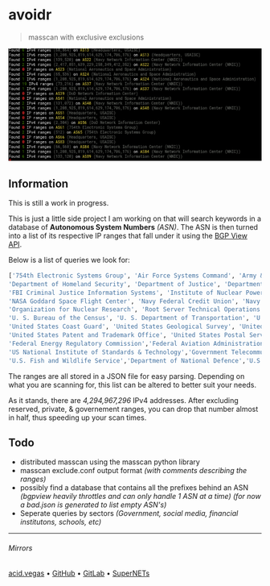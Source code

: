 # avoidr
> masscan with exclusive exclusions

![](.screens/preview.png)

## Information
This is still a work in progress.

This is just a little side project I am working on that will search keywords in a database of **Autonomous System Numbers** *(ASN)*. The ASN is then turned into a list of its respective IP ranges that fall under it using the [BGP View API](https://bgpview.docs.apiary.io/).

Below is a list of queries we look for:

```python
['754th Electronic Systems Group', 'Air Force Systems Command', 'Army & Navy Building', 'Central Intelligence Agency', 'Defense Advanced Research Projects Agency',
'Department of Homeland Security', 'Department of Justice', 'Department of Transportation', 'DoD Network Information Center', 'Dod Joint Spectrum Center',
'FBI Criminal Justice Information Systems', 'Institute of Nuclear Power Operations, Inc', 'Merit Network Inc', 'NASA Ames Research Center', 'NASA Deep Space Network (DSN)',
'NASA Goddard Space Flight Center', 'Navy Federal Credit Union', 'Navy Network Information Center', 'Nuclear Science and Technology Organisation',
'Organization for Nuclear Research', 'Root Server Technical Operations', 'Securities & Exchange Commission', 'Securities And Exchange Commission', 'U. S. Air Force',
'U. S. Bureau of the Census', 'U. S. Department of Transportation', 'U.S. Department of Energy', 'USAISC', 'USDOE, NV Operations Office', 'United States Antarctic Program',
'United States Coast Guard', 'United States Geological Survey', 'United States Naval Institute', 'United States Nuclear Regulatory Commission',
'United States Patent and Trademark Office', 'United States Postal Service', 'Internet Exchange', 'Stock Exchange','Federal Emergency Management Agency','Federal Aviation Agency',
'Federal Energy Regulatory Commission','Federal Aviation Administration','Federal Deposit Insurance Corporation','Federal Reserve Board', 'National Aeronautics and Space Administration',
'US National Institute of Standards & Technology','Government Telecommunications and Informatics Services','U.S. Dept. of Commerce','U.S. Center For Disease Control and Prevention',
'U.S. Fish and Wildlife Service','Department of National Defence','U.S. Department of State','Bank of America','JPMorgan Chase & Co','Facebook Inc','Twitter Inc']
```

The ranges are all stored in a JSON file for easy parsing. Depending on what you are scanning for, this list can be altered to better suit your needs.

As it stands, there are *4,294,967,296* IPv4 addresses. After excluding reserved, private, & governement ranges, you can drop that number almost in half, thus speeding up your scan times.

## Todo
- distributed masscan using the masscan python library
- masscan exclude.conf output format *(with comments describing the ranges)*
- possibly find a database that contains all the prefixes behind an ASN *(bgpview heavily throttles and can only handle 1 ASN at a time)* *(for now a bad.json is generated to list empty ASN's)*
- Seperate queries by sectors *(Government, social media, financial institutons, schools, etc)*

___

###### Mirrors
[acid.vegas](https://git.acid.vegas/avoidr) • [GitHub](https://github.com/acidvegas/avoidr) • [GitLab](https://gitlab.com/acidvegas/avoidr) • [SuperNETs](https://git.supernets.org/acidvegas/avoidr)

